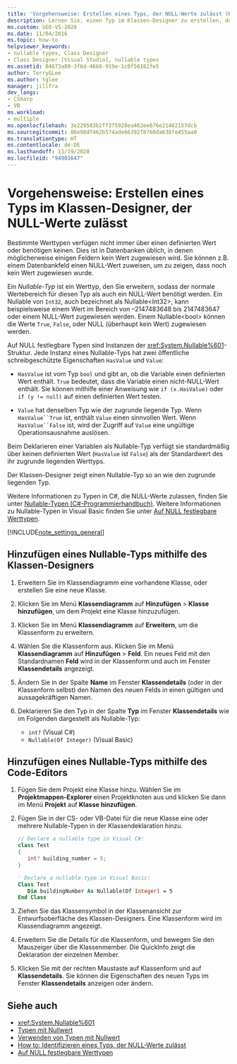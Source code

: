 ```yaml
---
title: 'Vorgehensweise: Erstellen eines Typs, der NULL-Werte zulässt (Klassen-Designer)'
description: Lernen Sie, einen Typ im Klassen-Designer zu erstellen, der NULL-Werte zulässt.
ms.custom: SEO-VS-2020
ms.date: 11/04/2016
ms.topic: how-to
helpviewer_keywords:
- nullable types, Class Designer
- Class Designer [Visual Studio], nullable types
ms.assetid: 84673a89-3f6d-4668-919e-1c0f56182fe5
author: TerryGLee
ms.author: tglee
manager: jillfra
dev_langs:
- CSharp
- VB
ms.workload:
- multiple
ms.openlocfilehash: 3e229583b2ff375928ea462ee676e21462157dcb
ms.sourcegitcommit: 86e98df462b574ade66392f8760da638fe455aa0
ms.translationtype: HT
ms.contentlocale: de-DE
ms.lasthandoff: 11/19/2020
ms.locfileid: "94901647"
---
```

# <a name="how-to-create-a-nullable-type-in-class-designer"></a>Vorgehensweise: Erstellen eines Typs im Klassen-Designer, der NULL-Werte zulässt

Bestimmte Werttypen verfügen nicht immer über einen definierten Wert oder benötigen keinen. Dies ist in Datenbanken üblich, in denen möglicherweise einigen Feldern kein Wert zugewiesen wird. Sie können z.B. einem Datenbankfeld einen NULL-Wert zuweisen, um zu zeigen, dass noch kein Wert zugewiesen wurde.

Ein *Nullable-Typ* ist ein Werttyp, den Sie erweitern, sodass der normale Wertebereich für diesen Typ als auch ein NULL-Wert benötigt werden. Ein Nullable von `Int32`, auch bezeichnet als Nullable\<Int32>, kann beispielsweise einem Wert im Bereich von –2147483648 bis 2147483647 oder einem NULL-Wert zugewiesen werden. Einem Nullable\<bool> können die Werte `True`, `False`, oder NULL (überhaupt kein Wert) zugewiesen werden.

Auf NULL festlegbare Typen sind Instanzen der <xref:System.Nullable%601>-Struktur. Jede Instanz eines Nullable-Typs hat zwei öffentliche schreibgeschützte Eigenschaften `HasValue` und `Value`:

- `HasValue` ist vom Typ `bool` und gibt an, ob die Variable einen definierten Wert enthält. `True` bedeutet, dass die Variable einen nicht-NULL-Wert enthält. Sie können mithilfe einer Anweisung wie `if (x.HasValue)` oder `if (y != null)` auf einen definierten Wert testen.

- `Value` hat denselben Typ wie der zugrunde liegende Typ. Wenn `HasValue``True` ist, enthält `Value` einen sinnvollen Wert. Wenn `HasValue``False` ist, wird der Zugriff auf `Value` eine ungültige Operationsausnahme auslösen.

Beim Deklarieren einer Variablen als Nullable-Typ verfügt sie standardmäßig über keinen definierten Wert (`HasValue` ist `False`) als der Standardwert des ihr zugrunde liegenden Werttyps.

Der Klassen-Designer zeigt einen Nullable-Typ so an wie den zugrunde liegenden Typ.

Weitere Informationen zu Typen in C#, die NULL-Werte zulassen, finden Sie unter [Nullable-Typen (C#-Programmierhandbuch)](/dotnet/csharp/programming-guide/nullable-types/index). Weitere Informationen zu Nullable-Typen in Visual Basic finden Sie unter [Auf NULL festlegbare Werttypen](/dotnet/visual-basic/programming-guide/language-features/data-types/nullable-value-types).

[!INCLUDE[note_settings_general](../../data-tools/includes/note_settings_general_md.md)]

## <a name="to-add-a-nullable-type-by-using-the-class-designer"></a>Hinzufügen eines Nullable-Typs mithilfe des Klassen-Designers

1. Erweitern Sie im Klassendiagramm eine vorhandene Klasse, oder erstellen Sie eine neue Klasse.

2. Klicken Sie im Menü **Klassendiagramm** auf **Hinzufügen** > **Klasse hinzufügen**, um dem Projekt eine Klasse hinzuzufügen.

3. Klicken Sie im Menü **Klassendiagramm** auf **Erweitern**, um die Klassenform zu erweitern.

4. Wählen Sie die Klassenform aus. Klicken Sie im Menü **Klassendiagramm** auf **Hinzufügen** > **Feld**. Ein neues Feld mit den Standardnamen **Feld** wird in der Klassenform und auch im Fenster **Klassendetails** angezeigt.

5. Ändern Sie in der Spalte **Name** im Fenster **Klassendetails** (oder in der Klassenform selbst) den Namen des neuen Felds in einen gültigen und aussagekräftigen Namen.

6. Deklarieren Sie den Typ in der Spalte **Typ** im Fenster **Klassendetails** wie im Folgenden dargestellt als Nullable-Typ:

    - `int?` (Visual C#)
    - `Nullable(Of Integer)` (Visual Basic)

## <a name="to-add-a-nullable-type-by-using-the-code-editor"></a>Hinzufügen eines Nullable-Typs mithilfe des Code-Editors

1. Fügen Sie dem Projekt eine Klasse hinzu. Wählen Sie im **Projektmappen-Explorer** einen Projektknoten aus und klicken Sie dann im Menü **Projekt** auf **Klasse hinzufügen**.

2. Fügen Sie in der CS- oder VB-Datei für die neue Klasse eine oder mehrere Nullable-Typen in der Klassendeklaration hinzu.

    ```csharp
    // Declare a nullable type in Visual C#:
    class Test
    {
       int? building_number = 5;
    }
    ```

    ```vb
    ' Declare a nullable type in Visual Basic:
    Class Test
       Dim buildingNumber As Nullable(Of Integer) = 5
    End Class
    ```

3. Ziehen Sie das Klassensymbol in der Klassenansicht zur Entwurfsoberfläche des Klassen-Designers. Eine Klassenform wird im Klassendiagramm angezeigt.

4. Erweitern Sie die Details für die Klassenform, und bewegen Sie den Mauszeiger über die Klassenmember. Die QuickInfo zeigt die Deklaration der einzelnen Member.

5. Klicken Sie mit der rechten Maustaste auf Klassenform und auf **Klassendetails**. Sie können die Eigenschaften des neuen Typs im Fenster **Klassendetails** anzeigen oder ändern.

## <a name="see-also"></a>Siehe auch

- <xref:System.Nullable%601>
- [Typen mit Nullwert](/dotnet/csharp/programming-guide/nullable-types/index)
- [Verwenden von Typen mit Nullwert](/dotnet/csharp/programming-guide/nullable-types/using-nullable-types)
- [How to: Identifizieren eines Typs, der NULL-Werte zulässt](/dotnet/csharp/programming-guide/nullable-types/how-to-identify-a-nullable-type)
- [Auf NULL festlegbare Werttypen](/dotnet/visual-basic/programming-guide/language-features/data-types/nullable-value-types)
